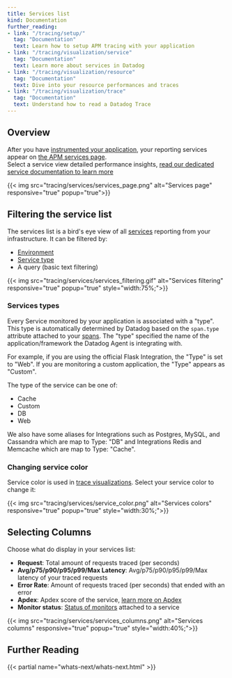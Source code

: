 ```yaml
---
title: Services list
kind: Documentation
further_reading:
- link: "/tracing/setup/"
  tag: "Documentation"
  text: Learn how to setup APM tracing with your application
- link: "/tracing/visualization/service"
  tag: "Documentation"
  text: Learn more about services in Datadog
- link: "/tracing/visualization/resource"
  tag: "Documentation"
  text: Dive into your resource performances and traces
- link: "/tracing/visualization/trace"
  tag: "Documentation"
  text: Understand how to read a Datadog Trace
---
```


## Overview

After you have [instrumented your application](/tracing/setup), your reporting services appear on [the APM services page](https://app.datadoghq.com/apm/services).  
Select a service view detailed performance insights, [read our dedicated service documentation to learn more](.tracing/visualization/service)

{{< img src="tracing/services/services_page.png" alt="Services page" responsive="true" popup="true">}}

## Filtering the service list

The services list is a bird's eye view of all [services](/tracing/visualization/service) reporting from your infrastructure. It can be filtered by:

* [Environment](/tracing/setup/environment)
* [Service type](#services-types)
* A query (basic text filtering)

{{< img src="tracing/services/services_filtering.gif" alt="Services filtering" responsive="true" popup="true" style="width:75%;">}}

### Services types

Every Service monitored by your application is associated with a "type". This type is automatically determined by Datadog based on the `span.type` attribute attached to your [spans](/tracing/visualization/trace/#spans). The "type" specified the name of the application/framework the Datadog Agent is integrating with.

For example, if you are using the official Flask Integration, the "Type" is set to "Web". If you are monitoring a custom application, the "Type" appears as "Custom".

The type of the service can be one of:

*  Cache
*  Custom
*  DB
*  Web

We also have some aliases for Integrations such as Postgres, MySQL, and Cassandra which are map to Type: "DB" and Integrations Redis and Memcache which are map to Type: "Cache".

### Changing service color

Service color is used in [trace visualizations](/tracing/visualization/trace). Select your service color to change it:

{{< img src="tracing/services/service_color.png" alt="Services colors" responsive="true" popup="true" style="width:30%;">}}

## Selecting Columns

Choose what do display in your services list:

* **Request**: Total amount of requests traced (per seconds)
* **Avg/p75/p90/p95/p99/Max Latency**: Avg/p75/p90/p95/p99/Max latency of your traced requests
* **Error Rate**: Amount of requests traced (per seconds) that ended with an error
* **Apdex**: Apdex score of the service, [learn more on Apdex](/tracing/faq/how-to-configure-an-apdex-for-your-traces-with-datadog-apm)
* **Monitor status**: [Status of monitors](/tracing/visualization/service/#service-monitor) attached to a service

{{< img src="tracing/services/services_columns.png" alt="Services columns" responsive="true" popup="true" style="width:40%;">}}

## Further Reading

{{< partial name="whats-next/whats-next.html" >}}